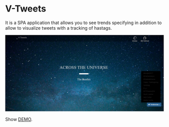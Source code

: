 # V-Tweets

It is a SPA application that allows you to see trends specifying in addition to allow to visualize tweets with a tracking of hastags.

![Screenshot](/Screenshot.png?raw=true "Screenshot")

Show [DEMO](https://github.com/SimulatedGREG/electron-vue).
